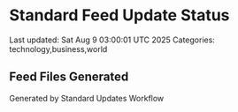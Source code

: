 # Standard Feed Update Status
Last updated: Sat Aug  9 03:00:01 UTC 2025
Categories: technology,business,world

## Feed Files Generated

Generated by Standard Updates Workflow
